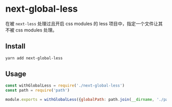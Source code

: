 # next-global-less

在被 `next-less` 处理过且开启 css modules 的 less 项目中，指定一个文件让其不被 css modules 处理。


## Install

```sh
yarn add next-global-less
```

## Usage

```js
const withGlobalLess = require('./next-global-less')
const path = require('path')

module.exports = withGlobalLess({globalPath: path.join(__dirname, './pages/global.less')})
```
